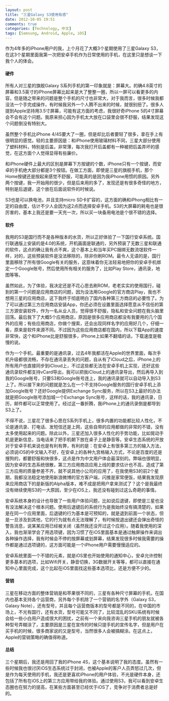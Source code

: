 ```yaml
---
layout: post
title: "三星Galaxy S3使用有感"
date: 2012-10-05 19:51
comments: true
categories: [Technology, 中文]
tags: [Samsung, Android, Apple, iOS]
---
```


作为4年多的iPhone用户的我，上个月花了大概3个星期使用了三星Galaxy S3，在这3个星期里面我第一次把安卓手机作为日常使用的手机，在这里只是想谈一下我个人的体会。

#### 硬件

所有人对三星的旗舰Galaxy S系列手机的第一印象就是：屏幕大。的确4.8英寸的屏幕和3.5英寸的iPhone屏幕比起来是大了整整一圈，所以一屏可以看更多的内容，但是随之带来的问题是整个手机的尺寸也非常大，对于我而言，很多时候我都没法一个手完成操作，有时候我另外一个人腾不出来的时候，就很别扭了。很多人提到Apple坚持用3.5寸屏幕，可能有这方面的考虑，我很好奇iPhone 5的4寸屏幕会不会有这个问题。我原来担心因为手机太大放在口袋里会很不舒服，结果发现这个问题倒没有特别大。

虽然整个手机比iPhone 4/4S要大了一圈，但是却比后者要轻了很多，拿在手上有很明显的感觉。轻的主要原因是：和iPhone使用玻璃材料不同，三星大部分使用了塑料材料，特别是后盖，非常薄，每次我打开后盖都有一种被把后盖弄坏的感觉，在这方面个人觉得显得有些廉价。

和iPhone硬件上最大的区别是屏幕下方按键的个数，iPhone只有一个按键，而安卓的手机绝大部分都是3个按钮。在做工方面，即使是三星的旗舰手机，那个Home按键还是按起来感觉不舒服，可能真的是因为我iPhone用惯的原因。另外两个按键，我一开始用的很少，但是后来用的多了，发现还是有很多奇怪的地方，特别是后退键，这个放在后面说软件的时候说。

S3也是可以换电池，并且支持micro SD卡扩容的，这方面的确和iPhong相比有一定的自由度，估计不少人会因为这2点而选择安卓手机。S3的大屏幕的耗电也是很厉害的，基本上我还是要一天充一次，所以买一块备用电池是个很不错的选择。

#### 软件

我用的S3是国行而不是各种版本的水货，所以正好体验了一下国行安卓系统。国行联通版上安装的是4.0的系统，开机画面是联通的，另外预装了无数三星和联通的软件，这点的确让我有点不爽，这个基本上和当年买PC捆绑无数流氓软件一样，对的，这些预装软件是没法移除的，除非你刷ROM。最令人无语的是，国行里面移除了所有很Google有关的服务，这意味着你无法轻易地把你的安卓手机绑定一个Google账号，然后使用所有相关的服务了，比如Play Store，通讯录，地图等等。

虽然如此，为了体验，我决定还是不花心思去刷ROM，老老实实的使用国行，碰到的第一个问题是应用商店的问题，因为没法用Google的官方商店Play，我也不想用三星的应用商店，这下我终于彻底明白了国内各种第三方商店的必要性了。为了可以通过第三方应用商店安装App，你还必须在设置里面选择愿意从不信任的第三方源安装软件，作为一名从业人员，觉得很不舒服，隐私和安全问题在我头脑里回荡。最后我下了大概5个应用商店，原因是很多应用商店都没有我要用的几个国外的应用；有些应用商店，你做个搜索，还会出现同样名字的应用好几个，仔细一看，原来是软件来源不同。不过因为这些应用商店都在国内，所以下载App的速度非常快，这个和iPhone比是舒服很多，iPhone上如果不翻墙的话，下载速度是极慢的说。

作为一个手机，最重要的是通讯录，过去4年我都活在Apple的世界里面，每次手机升级都很流畅，不存在通讯录丢失的问题，自从有了iCloud之后，iPhone上的所有用户也直接同步到iCloud上，不过这些都无法在安卓手机上实现，还好这些通讯录软件都支持vCard导出，我可以把我iCloud上的通讯录导出，然后再导入到我的Google账号，只要S3和Google账号连上，我的通讯录就可以自动导入到S3上了。所以接下来的问题就是怎么在一个不支持Google服务的国行安卓手机上添加Google账号？还好Google提供Exchange Sync服务，所以在S3上最好的办法就是把Google账号添加城一个Exchange Sync账号，这样的话，我的通讯录，日历，邮件都可以正常使用了。经过这一番折腾，我iPhone上的通讯录倒是都导到S3上了。

不得不说，三星花了很多心思在S系列手机上，很多内置的功能都比较人性化，不论是通讯录、打电话、发短信还是上网，这些自带的应用都做的非常的不错，没有太多使用起来的问题。除此以外，三星还加入很多人性化的手势功能，比如晃动手机是更新信息，当电话来了把手机朝下放在桌子上是静音等。安卓生态系统的开放对于安卓手机来说也是有利有弊，有利的是：在安卓上有很多第三方的输入方法，必须说iOS的中文输入不好，在安卓上的各种九宫格输入方式，不论是百度的还是搜狗的，都要舒服和快很多，这点是作为中文用户体会最深刻的。弊端也很明显，因为安卓的生态系统很散，第三方应用商店应用上线的要求估计也不高，造成了第三方应用的质量参差不齐，就不说其他小公司的应用了，在我使用S3的前2个星期，我都没法稳定地使用新浪微博的官方客户端，闪推是家常便饭，结果我发现原来应用商店下的是新版的Alpha版本，难不成是把用户拿来测试了？这个是我最终没有继续使用S3的一大原因，至少在iOS上，我还没有碰到过这么奇葩的事情。

安卓系统本身的设计也导致了一些用户体验问题，比如说后退键，即使是三星也没有没法解决这个根本问题。使用后退键后的系统行为是我始终没有搞清楚的，如果是在同一个应用里面，后退键的行为基本是可预知的，就是退到前面一个状态，但是一旦涉及到其他，它的行为就有点无法理解了，有时候按退出键还会弹出奇怪的警告消息，说某某应用已经被关闭（虽然我还没开过这个应用）。随着我使用的深入，我也渐渐学会了用选项键，因为习惯了在iOS里面基本是通过触屏操作来调出各种操作选择，我有时候会不停的按屏幕或划屏幕，结果发现很多时候我需要的操作都是通过选项键的，这方面可能是一个iPhone用户需要慢慢适应的。

安卓系统里面一个不错的元素，就是iOS里也开始使用的通知中心，安卓允许控制更多基本的选项，比如Wifi开关，静音切换，3G数据开关等等，都可以直接在通知中心里面完成，这个比起在iOS里面找这些基本选项比，还是方便不少的。

#### 营销

三星在移动方面的整体营销是和苹果很不同的，三星有各种尺寸屏幕的手机，在国内也基本支持各个运营商，另外每个手机除了一个营销的名字外（Galaxy S3，Galaxy Note），还有型号，并且每个运营商版本的型号都是不同的，在中国的市场上，不光有国行，还有水货，型号可能又不同了，比较混乱的SKU系统有时候会给一些小白用户造成很大的困扰，之前有一个来向我咨询三星手机的朋友就被各种型号弄糊涂了，主要原因是三星在宣传的时候只提手机的宣传名字，但是用户在买手机的时候，很多商家说的又是型号，当然很多人会被搞糊涂。在这点上，Apple的营销策略的确值得称道。

#### 总结

三个星期后，我还是用回了我的iPhone 4S，这个基本说明了我的态度。虽然有一些时候我也很讨厌iOS生态系统过于封闭，也被Apple的客户人员弄怒过几次，但是作为每天使用的手机，我还是更喜欢iPhone的用户体验，不光是硬件本身，还包括了所有在iOS上的第三方应用带给我的体验。通过使用S3，我可以看到安卓生态圈也在努力的提高，在某些方面甚至已经优于iOS了，竞争对于消费者总是好的。

